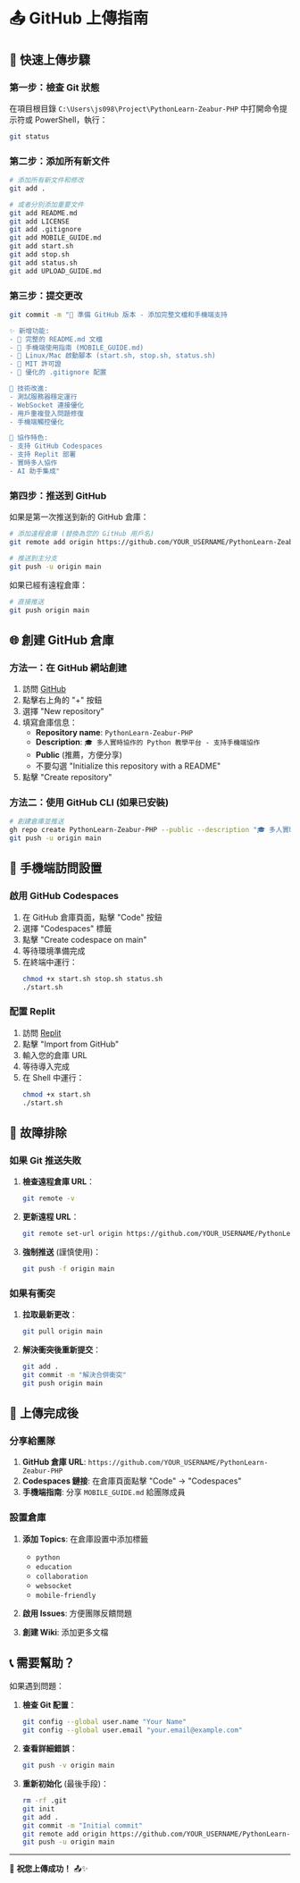 # 📤 GitHub 上傳指南

## 🚀 快速上傳步驟

### 第一步：檢查 Git 狀態

在項目根目錄 `C:\Users\js098\Project\PythonLearn-Zeabur-PHP` 中打開命令提示符或 PowerShell，執行：

```bash
git status
```

### 第二步：添加所有新文件

```bash
# 添加所有新文件和修改
git add .

# 或者分別添加重要文件
git add README.md
git add LICENSE
git add .gitignore
git add MOBILE_GUIDE.md
git add start.sh
git add stop.sh
git add status.sh
git add UPLOAD_GUIDE.md
```

### 第三步：提交更改

```bash
git commit -m "🎉 準備 GitHub 版本 - 添加完整文檔和手機端支持

✨ 新增功能:
- 📖 完整的 README.md 文檔
- 📱 手機端使用指南 (MOBILE_GUIDE.md)
- 🚀 Linux/Mac 啟動腳本 (start.sh, stop.sh, status.sh)
- 📄 MIT 許可證
- 🚫 優化的 .gitignore 配置

🔧 技術改進:
- 測試服務器穩定運行
- WebSocket 連接優化
- 用戶重複登入問題修復
- 手機端觸控優化

🎯 協作特色:
- 支持 GitHub Codespaces
- 支持 Replit 部署
- 實時多人協作
- AI 助手集成"
```

### 第四步：推送到 GitHub

如果是第一次推送到新的 GitHub 倉庫：

```bash
# 添加遠程倉庫 (替換為您的 GitHub 用戶名)
git remote add origin https://github.com/YOUR_USERNAME/PythonLearn-Zeabur-PHP.git

# 推送到主分支
git push -u origin main
```

如果已經有遠程倉庫：

```bash
# 直接推送
git push origin main
```

## 🌐 創建 GitHub 倉庫

### 方法一：在 GitHub 網站創建

1. 訪問 [GitHub](https://github.com)
2. 點擊右上角的 "+" 按鈕
3. 選擇 "New repository"
4. 填寫倉庫信息：
   - **Repository name**: `PythonLearn-Zeabur-PHP`
   - **Description**: `🎓 多人實時協作的 Python 教學平台 - 支持手機端協作`
   - **Public** (推薦，方便分享)
   - 不要勾選 "Initialize this repository with a README"
5. 點擊 "Create repository"

### 方法二：使用 GitHub CLI (如果已安裝)

```bash
# 創建倉庫並推送
gh repo create PythonLearn-Zeabur-PHP --public --description "🎓 多人實時協作的 Python 教學平台 - 支持手機端協作"
git push -u origin main
```

## 📱 手機端訪問設置

### 啟用 GitHub Codespaces

1. 在 GitHub 倉庫頁面，點擊 "Code" 按鈕
2. 選擇 "Codespaces" 標籤
3. 點擊 "Create codespace on main"
4. 等待環境準備完成
5. 在終端中運行：
   ```bash
   chmod +x start.sh stop.sh status.sh
   ./start.sh
   ```

### 配置 Replit

1. 訪問 [Replit](https://replit.com)
2. 點擊 "Import from GitHub"
3. 輸入您的倉庫 URL
4. 等待導入完成
5. 在 Shell 中運行：
   ```bash
   chmod +x start.sh
   ./start.sh
   ```

## 🔧 故障排除

### 如果 Git 推送失敗

1. **檢查遠程倉庫 URL**：
   ```bash
   git remote -v
   ```

2. **更新遠程 URL**：
   ```bash
   git remote set-url origin https://github.com/YOUR_USERNAME/PythonLearn-Zeabur-PHP.git
   ```

3. **強制推送** (謹慎使用)：
   ```bash
   git push -f origin main
   ```

### 如果有衝突

1. **拉取最新更改**：
   ```bash
   git pull origin main
   ```

2. **解決衝突後重新提交**：
   ```bash
   git add .
   git commit -m "解決合併衝突"
   git push origin main
   ```

## 🎉 上傳完成後

### 分享給團隊

1. **GitHub 倉庫 URL**: `https://github.com/YOUR_USERNAME/PythonLearn-Zeabur-PHP`
2. **Codespaces 鏈接**: 在倉庫頁面點擊 "Code" → "Codespaces"
3. **手機端指南**: 分享 `MOBILE_GUIDE.md` 給團隊成員

### 設置倉庫

1. **添加 Topics**: 在倉庫設置中添加標籤
   - `python`
   - `education`
   - `collaboration`
   - `websocket`
   - `mobile-friendly`

2. **啟用 Issues**: 方便團隊反饋問題

3. **創建 Wiki**: 添加更多文檔

## 📞 需要幫助？

如果遇到問題：

1. **檢查 Git 配置**：
   ```bash
   git config --global user.name "Your Name"
   git config --global user.email "your.email@example.com"
   ```

2. **查看詳細錯誤**：
   ```bash
   git push -v origin main
   ```

3. **重新初始化** (最後手段)：
   ```bash
   rm -rf .git
   git init
   git add .
   git commit -m "Initial commit"
   git remote add origin https://github.com/YOUR_USERNAME/PythonLearn-Zeabur-PHP.git
   git push -u origin main
   ```

---

🎉 **祝您上傳成功！** 📤✨ 